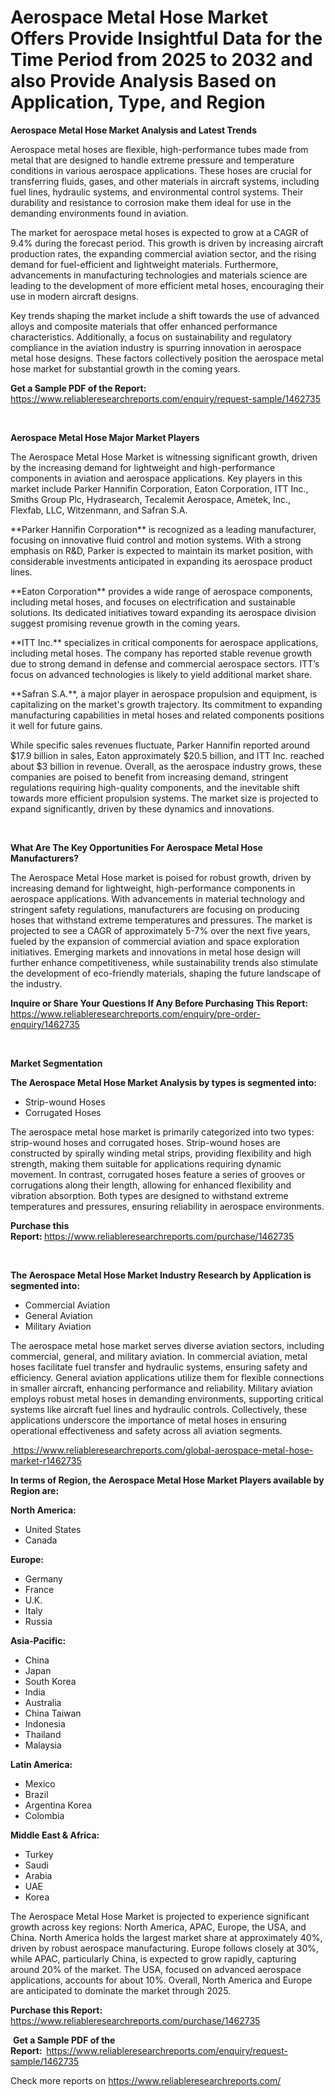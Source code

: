 <p><h1>Aerospace Metal Hose Market Offers Provide Insightful Data for the Time Period from 2025 to 2032 and also Provide Analysis Based on Application, Type, and Region</h1></p><p><strong>Aerospace Metal Hose Market Analysis and Latest Trends</strong></p>
<p><p>Aerospace metal hoses are flexible, high-performance tubes made from metal that are designed to handle extreme pressure and temperature conditions in various aerospace applications. These hoses are crucial for transferring fluids, gases, and other materials in aircraft systems, including fuel lines, hydraulic systems, and environmental control systems. Their durability and resistance to corrosion make them ideal for use in the demanding environments found in aviation.</p><p>The market for aerospace metal hoses is expected to grow at a CAGR of 9.4% during the forecast period. This growth is driven by increasing aircraft production rates, the expanding commercial aviation sector, and the rising demand for fuel-efficient and lightweight materials. Furthermore, advancements in manufacturing technologies and materials science are leading to the development of more efficient metal hoses, encouraging their use in modern aircraft designs.</p><p>Key trends shaping the market include a shift towards the use of advanced alloys and composite materials that offer enhanced performance characteristics. Additionally, a focus on sustainability and regulatory compliance in the aviation industry is spurring innovation in aerospace metal hose designs. These factors collectively position the aerospace metal hose market for substantial growth in the coming years.</p></p>
<p><strong>Get a Sample PDF of the Report:&nbsp;</strong> <a href="https://www.reliableresearchreports.com/enquiry/request-sample/1462735?utm_campaign=2139&utm_medium=2&utm_source=Github&utm_content=ia&utm_term=03022025&utm_id=aerospace-metal-hose">https://www.reliableresearchreports.com/enquiry/request-sample/1462735</a></p>
<p>&nbsp;</p>
<p><strong>Aerospace Metal Hose Major Market Players</strong></p>
<p><p>The Aerospace Metal Hose Market is witnessing significant growth, driven by the increasing demand for lightweight and high-performance components in aviation and aerospace applications. Key players in this market include Parker Hannifin Corporation, Eaton Corporation, ITT Inc., Smiths Group Plc, Hydrasearch, Tecalemit Aerospace, Ametek, Inc., Flexfab, LLC, Witzenmann, and Safran S.A.</p><p>**Parker Hannifin Corporation** is recognized as a leading manufacturer, focusing on innovative fluid control and motion systems. With a strong emphasis on R&D, Parker is expected to maintain its market position, with considerable investments anticipated in expanding its aerospace product lines.</p><p>**Eaton Corporation** provides a wide range of aerospace components, including metal hoses, and focuses on electrification and sustainable solutions. Its dedicated initiatives toward expanding its aerospace division suggest promising revenue growth in the coming years.</p><p>**ITT Inc.** specializes in critical components for aerospace applications, including metal hoses. The company has reported stable revenue growth due to strong demand in defense and commercial aerospace sectors. ITT’s focus on advanced technologies is likely to yield additional market share.</p><p>**Safran S.A.**, a major player in aerospace propulsion and equipment, is capitalizing on the market's growth trajectory. Its commitment to expanding manufacturing capabilities in metal hoses and related components positions it well for future gains.</p><p>While specific sales revenues fluctuate, Parker Hannifin reported around $17.9 billion in sales, Eaton approximately $20.5 billion, and ITT Inc. reached about $3 billion in revenue. Overall, as the aerospace industry grows, these companies are poised to benefit from increasing demand, stringent regulations requiring high-quality components, and the inevitable shift towards more efficient propulsion systems. The market size is projected to expand significantly, driven by these dynamics and innovations.</p></p>
<p>&nbsp;</p>
<p><strong>What Are The Key Opportunities For Aerospace Metal Hose Manufacturers?</strong></p>
<p><p>The Aerospace Metal Hose market is poised for robust growth, driven by increasing demand for lightweight, high-performance components in aerospace applications. With advancements in material technology and stringent safety regulations, manufacturers are focusing on producing hoses that withstand extreme temperatures and pressures. The market is projected to see a CAGR of approximately 5-7% over the next five years, fueled by the expansion of commercial aviation and space exploration initiatives. Emerging markets and innovations in metal hose design will further enhance competitiveness, while sustainability trends also stimulate the development of eco-friendly materials, shaping the future landscape of the industry.</p></p>
<p><strong>Inquire or Share Your Questions If Any Before Purchasing This Report:</strong> <a href="https://www.reliableresearchreports.com/enquiry/pre-order-enquiry/1462735?utm_campaign=2139&utm_medium=2&utm_source=Github&utm_content=ia&utm_term=03022025&utm_id=aerospace-metal-hose">https://www.reliableresearchreports.com/enquiry/pre-order-enquiry/1462735</a></p>
<p>&nbsp;</p>
<p><strong>Market Segmentation</strong></p>
<p><strong>The Aerospace Metal Hose Market Analysis by types is segmented into:</strong></p>
<p><ul><li>Strip-wound Hoses</li><li>Corrugated Hoses</li></ul></p>
<p><p>The aerospace metal hose market is primarily categorized into two types: strip-wound hoses and corrugated hoses. Strip-wound hoses are constructed by spirally winding metal strips, providing flexibility and high strength, making them suitable for applications requiring dynamic movement. In contrast, corrugated hoses feature a series of grooves or corrugations along their length, allowing for enhanced flexibility and vibration absorption. Both types are designed to withstand extreme temperatures and pressures, ensuring reliability in aerospace environments.</p></p>
<p><strong>Purchase this Report:&nbsp;</strong><a href="https://www.reliableresearchreports.com/purchase/1462735?utm_campaign=2139&utm_medium=2&utm_source=Github&utm_content=ia&utm_term=03022025&utm_id=aerospace-metal-hose">https://www.reliableresearchreports.com/purchase/1462735</a></p>
<p>&nbsp;</p>
<p><strong>The Aerospace Metal Hose Market Industry Research by Application is segmented into:</strong></p>
<p><ul><li>Commercial Aviation</li><li>General Aviation</li><li>Military Aviation</li></ul></p>
<p><p>The aerospace metal hose market serves diverse aviation sectors, including commercial, general, and military aviation. In commercial aviation, metal hoses facilitate fuel transfer and hydraulic systems, ensuring safety and efficiency. General aviation applications utilize them for flexible connections in smaller aircraft, enhancing performance and reliability. Military aviation employs robust metal hoses in demanding environments, supporting critical systems like aircraft fuel lines and hydraulic controls. Collectively, these applications underscore the importance of metal hoses in ensuring operational effectiveness and safety across all aviation segments.</p></p>
<p><a href="https://www.reliableresearchreports.com/global-aerospace-metal-hose-market-r1462735?utm_campaign=2139&utm_medium=2&utm_source=Github&utm_content=ia&utm_term=03022025&utm_id=aerospace-metal-hose">&nbsp;https://www.reliableresearchreports.com/global-aerospace-metal-hose-market-r1462735</a></p>
<p><strong>In terms of Region, the Aerospace Metal Hose Market Players available by Region are:</strong></p>
<p>
    <p> <strong> North America: </strong>
        <ul>
            <li>United States</li>
            <li>Canada</li>
        </ul>
        </p> 
    <p> <strong> Europe: </strong>
        <ul>
            <li>Germany</li>
            <li>France</li>
            <li>U.K.</li>
            <li>Italy</li>
            <li>Russia</li>
        </ul>
        </p> 
    <p> <strong> Asia-Pacific: </strong>
        <ul>
            <li>China</li>
            <li>Japan</li>
            <li>South Korea</li>
            <li>India</li>
            <li>Australia</li>
            <li>China Taiwan</li>
            <li>Indonesia</li>
            <li>Thailand</li>
            <li>Malaysia</li>
        </ul>
        </p> 
    <p> <strong> Latin America: </strong>
        <ul>
            <li>Mexico</li>
            <li>Brazil</li>
            <li>Argentina Korea</li>
            <li>Colombia</li>
        </ul>
        </p> 
    <p> <strong> Middle East & Africa: </strong>
        <ul>
            <li>Turkey</li>
            <li>Saudi</li>
            <li>Arabia</li>
            <li>UAE</li>
            <li>Korea</li>
        </ul>
    </p>
    </p>
<p><p>The Aerospace Metal Hose Market is projected to experience significant growth across key regions: North America, APAC, Europe, the USA, and China. North America holds the largest market share at approximately 40%, driven by robust aerospace manufacturing. Europe follows closely at 30%, while APAC, particularly China, is expected to grow rapidly, capturing around 20% of the market. The USA, focused on advanced aerospace applications, accounts for about 10%. Overall, North America and Europe are anticipated to dominate the market through 2025.</p></p>
<p><strong>Purchase this Report: </strong><a href="https://www.reliableresearchreports.com/purchase/1462735?utm_campaign=2139&utm_medium=2&utm_source=Github&utm_content=ia&utm_term=03022025&utm_id=aerospace-metal-hose">https://www.reliableresearchreports.com/purchase/1462735</a></p>
<p>&nbsp;<strong>Get a Sample PDF of the Report:&nbsp;&nbsp;</strong><a href="https://www.reliableresearchreports.com/enquiry/request-sample/1462735?utm_campaign=2139&utm_medium=2&utm_source=Github&utm_content=ia&utm_term=03022025&utm_id=aerospace-metal-hose">https://www.reliableresearchreports.com/enquiry/request-sample/1462735</a></p>
<p><strong></strong></p>
<p>Check more reports on <a href="https://www.reliableresearchreports.com/?utm_campaign=2139&utm_medium=2&utm_source=Github&utm_content=ia&utm_term=03022025&utm_id=aerospace-metal-hose">https://www.reliableresearchreports.com/</a></p>